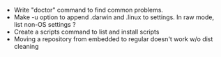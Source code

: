 * Write "doctor" command to find common problems.
* Make -u option to append .darwin and .linux to settings. In raw mode,
list non-OS settings ?
* Create a scripts command to list and install scripts
* Moving a repository from embedded to regular doesn't work w/o dist cleaning
